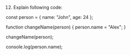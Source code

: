 12. Explain following code:

const person = { name: "John", age: 24 };

function changeName(person) {
    person.name = "Alex";
}

changeName(person);

console.log(person.name);